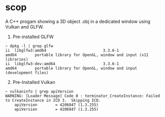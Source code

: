 # scop
A C++ progam showing a 3D object <file>.obj in a dedicated window using Vulkan and GLFW.

1) Pre-installed GLFW
```
~ dpkg -l | grep glfw                           
ii  libglfw3:amd64                         3.3.6-1                                                                       amd64        portable library for OpenGL, window and input (x11 libraries)
ii  libglfw3-dev:amd64                     3.3.6-1                                                                       amd64        portable library for OpenGL, window and input (development files)
```


2) Pre-Installed Vulkan
```
~ vulkaninfo | grep apiVersion                  
WARNING: [Loader Message] Code 0 : terminator_CreateInstance: Failed to CreateInstance in ICD 3.  Skipping ICD.
	apiVersion        = 4206847 (1.3.255)
	apiVersion        = 4206847 (1.3.255)
```
